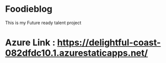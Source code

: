 # Foodieblog
This is my Future ready talent project
# Azure Link : https://delightful-coast-082dfdc10.1.azurestaticapps.net/

